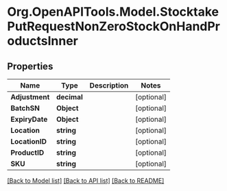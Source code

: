 # Org.OpenAPITools.Model.StocktakePutRequestNonZeroStockOnHandProductsInner

## Properties

Name | Type | Description | Notes
------------ | ------------- | ------------- | -------------
**Adjustment** | **decimal** |  | [optional] 
**BatchSN** | **Object** |  | [optional] 
**ExpiryDate** | **Object** |  | [optional] 
**Location** | **string** |  | [optional] 
**LocationID** | **string** |  | [optional] 
**ProductID** | **string** |  | [optional] 
**SKU** | **string** |  | [optional] 

[[Back to Model list]](../README.md#documentation-for-models) [[Back to API list]](../README.md#documentation-for-api-endpoints) [[Back to README]](../README.md)

